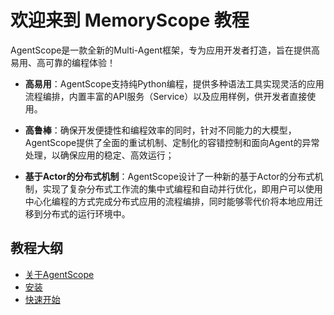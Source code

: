 # 欢迎来到 MemoryScope 教程

AgentScope是一款全新的Multi-Agent框架，专为应用开发者打造，旨在提供高易用、高可靠的编程体验！

- **高易用**：AgentScope支持纯Python编程，提供多种语法工具实现灵活的应用流程编排，内置丰富的API服务（Service）以及应用样例，供开发者直接使用。

- **高鲁棒**：确保开发便捷性和编程效率的同时，针对不同能力的大模型，AgentScope提供了全面的重试机制、定制化的容错控制和面向Agent的异常处理，以确保应用的稳定、高效运行；

- **基于Actor的分布式机制**：AgentScope设计了一种新的基于Actor的分布式机制，实现了复杂分布式工作流的集中式编程和自动并行优化，即用户可以使用中心化编程的方式完成分布式应用的流程编排，同时能够零代价将本地应用迁移到分布式的运行环境中。

## 教程大纲

- [关于AgentScope](101-memoryscope.md)
- [安装](102-installation.md)
- [快速开始](103-example.md)